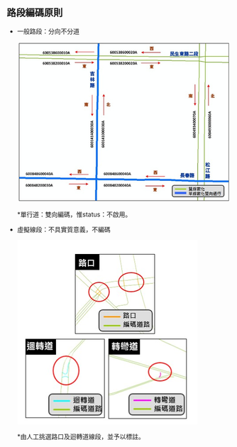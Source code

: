 ## 路段編碼原則
  - 一般路段：分向不分道
  
    ![Alt text](001.jpg)
 
    \*單行道：雙向編碼，惟status：不啟用。
    
    
  - 虛擬線段：不具實質意義，不編碼
  
    ![Alt text](002.jpg)
  
    \*由人工挑選路口及迴轉道線段，並予以標註。
    
    
